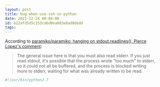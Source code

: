 ```yaml
---
layout: post
title: bug-when-use-ssh-in-python
date: 2021-12-24 00:04:08
id: b22afd5d5c153cd6d0ea083e8ad8dedd
tags:
---
```


According to [paramiko/paramiko: hanging on stdout.readlines\(\), Pierce Lopez's comment](https://github.com/paramiko/paramiko/issues/109#issuecomment-464505837):

> The general issue here is that you must also read stderr. If you just read stdout, it's possible that the process wrote "too much" to stderr, so it could not all be buffered, and the process is blocked writing more to stderr, waiting for what was already written to be read.

```python
#!/usr/bin/python2.7
```

